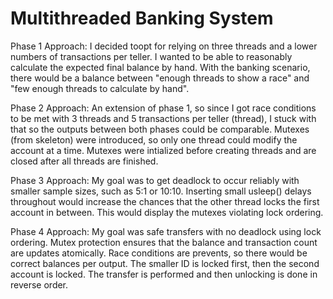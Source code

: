 # Multithreaded Banking System

Phase 1 Approach:
I decided toopt for relying on three threads and a lower numbers of transactions per teller.
I wanted to be able to reasonably calculate the expected final balance by hand.
With the banking scenario, there would be a balance between "enough threads to show a race"
and "few enough threads to calculate by hand".

Phase 2 Approach:
An extension of phase 1, so since I got race conditions to be met with 3 threads and 5 transactions per teller (thread),
I stuck with that so the outputs between both phases could be comparable.
Mutexes (from skeleton) were introduced, so only one thread could modify
the account at a time. Mutexes were intialized before creating threads and are closed after all threads are finished.

Phase 3 Approach:
My goal was to get deadlock to occur reliably with smaller sample sizes,
such as 5:1 or 10:10. Inserting small usleep() delays throughout would increase
the chances that the other thread locks the first account in between. This
would display the mutexes violating lock ordering.

Phase 4 Approach:
My goal was safe transfers with no deadlock using lock ordering.
Mutex protection ensures that the balance and transaction count are updates atomically.
Race conditions are prevents, so there would be correct balances per output.
The smaller ID is locked first, then the second account is locked.
The transfer is performed and then unlocking is done in reverse order.
